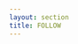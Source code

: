 ```yaml
---
layout: section
title: FOLLOW 
---
```

<div class="twitter"></div>
<div class="some-stuff-I-cant-read-happening-over-here"></div>